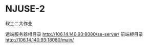 # NJUSE-2
软工二大作业

远端服务器根目录
http://106.14.140.93:8080/se-server/
前端根目录
http://106.14.140.93:18080/main/
